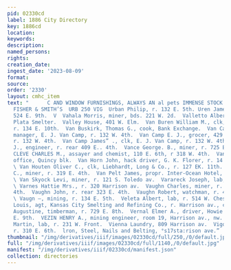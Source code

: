 ```yaml
---
pid: 02330cd
label: 1886 City Directory
key: 1886cd
location: 
keywords: 
description: 
named_persons: 
rights: 
creation_date: 
ingest_date: '2023-08-09'
format: 
source: 
order: '2330'
layout: cmhc_item
text: "      C AND WINDOW FURNISHINGS, ALWAYS AN al pets IMMENSE STOCK AT DANIELS,
  FISHER & SMITH’S  URB 250 VIG  Urban Philip, r. 132 E. 5th. Uren James, miner, r.
  524 E. 9th.  V  Vahala Morris, miner, bds. 221 W. 2d.  Valletto Albert, lab, La
  Plata Smelter.  Valley House, 401 W. Elm.  Van Buren William M., clk, John Harvey,
  r. 134 E. 10th.  Van Buskirk, Thomas G., cook, Bank Exchange.  Van Camp Absalom,
  manager, E. J. Van Camp, r. 132 W. 4th.  Van Camp E. J., grocer, 429 Harrison av,,
  r. 132 W. 4th.  Van Camp James” ., clk, E. J. Van Camp, r. 132 W. 4th.  Vance Alpheus
  J., engineer, r. rear 409 E.. 4th.  Vance George. B., miner, r. 725 EK. 6th.  VAN
  CLEVE CHARLES M., assayer and chemist, 110 E. 6th, r 318 W. 4th.  Vanderbilt Mine,
  office, Quincy blk.  Van Horn John, hack driver, G. K. Florer, r. 14 Keystone blk.
  \ Van Houten Oliver C., clk, Liebhardt, Long & Co., r. 127 EK. 11th.  Van Pelt E.
  C., miner, r. 319 E. 4th.  Van Pelt James, propr. Inter-Ocean Hotel, 221 W. 2d.
  \ Van Skyock Levi, miner, r. 121 S. Toledo av.  Varareck Joseph, lab, American Smelter.
  \ Varnes Hattie Mrs., r. 320 Harrison av.  Vaughn Charles, miner, r. rear 323 E.
  4th.  Vaughn John, r. rear 323 E. 4th.  Vaughn Robert, watchman, r. 408 E. 14th.
  \ Vaugn —, mining, r. 134 E. 5th.  Veleta Albert, lab, r. 514 W. Chestnut.  Verdin
  Louis, agt, Kansas City Smelting and Refining Co., r. Harrison av., cor. Elm.  Verhofsted
  Augustine, timberman, r. 729 E. 8th.  Vernal Elmer A., driver, Howie Brothers, 231
  E. 9th.  VEZIN HENRY A., mining engineer, room 19, Harrison av., nw. cor. 5th.  Videtch
  Martin, lab, r. 231 W. Front.  Vienna Laundry, 809 Harrison av.  Vigo Charles, blksmith,
  r. 310 E. 6th.  lron, Steel, Nails and Belting, °s17sta:rison ave.”    "
thumbnail: "/img/derivatives/iiif/images/02330cd/full/250,/0/default.jpg"
full: "/img/derivatives/iiif/images/02330cd/full/1140,/0/default.jpg"
manifest: "/img/derivatives/iiif/02330cd/manifest.json"
collection: directories
---
```

